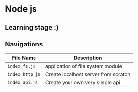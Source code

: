 # Node js

## Learning stage :)

## Navigations

| File Name       | Description                          |
| --------------- | ------------------------------------ |
| `index_fs.js`   | application of file system module    |
| `index_http.js` | Create localhost server from scratch |
| `index_api.js`  | Create your own very simple api      |
